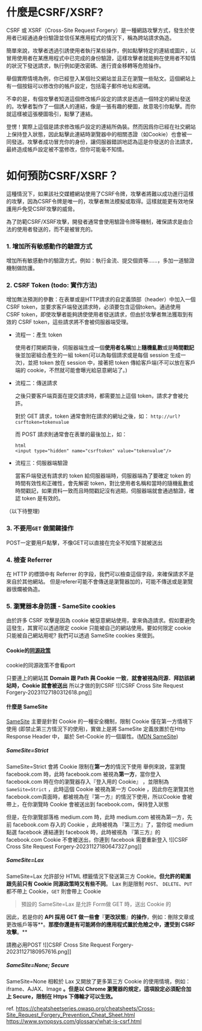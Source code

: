 # 什麼是CSRF/XSRF?

CSRF 或 XSRF（Cross-Site Request Forgery）是一種網路攻擊方式，發生於使用者已經通過身份驗證並信任某應用程式的情況下，稱為跨站請求偽造。

簡單來說，攻擊者透過引誘使用者執行某些操作，例如點擊特定的連結或圖片，以冒用使用者在某應用程式中已完成的身份驗證，這樣攻擊者就能夠在使用者不知情的狀況下發送請求，執行例如更改密碼、進行資金移轉等危險操作。

舉個實際情境為例，你已經登入某個社交網站並且正在瀏覽一些貼文。這個網站上有一個按鈕可以修改你的帳戶設定，包括電子郵件地址和密碼。

不幸的是，有個攻擊者知道這個修改帳戶設定的請求是透過一個特定的網址發送的。攻擊者製作了一個誘人的連結，像是一張有趣的梗圖，故意吸引你點擊。而你就這樣被這張梗圖吸引，點擊了連結。

登愣！實際上這個是請求修改帳戶設定的連結所偽裝。然而因爲你已經在社交網站上保持登入狀態，因此點擊此連結時瀏覽器中的相關憑證（如Cookie）也會被一同發送。攻擊者成功冒充你的身份，讓伺服器錯誤地認為這是你發送的合法請求，最終造成帳戶設定被不當修改，但你可能毫不知情。

# 如何預防CSRF/XSRF？

這種情況下，如果該社交媒體網站使用了CSRF令牌，攻擊者將難以成功進行這樣的攻擊，因為CSRF令牌是唯一的，攻擊者無法模擬或取得。這樣就能更有效地保護用戶免受CSRF攻擊的威脅。

為了防範CSRF/XSRF攻擊，開發者通常會使用驗證令牌等機制，確保請求是由合法的使用者發送的，而不是被冒充的。

### 1. 增加所有敏感動作的驗證方式

增加所有敏感動作的驗證方式，例如：執行金流、提交個資等......，多加一道驗證機制做防護。

### 2. CSRF Token (todo: 實作方法)
增加無法預測的參數：在表單或是HTTP請求的自定義頭部（header）中加入一個CSRF token，並要求客戶端發送請求時，必須要包含這個token。通過使用 CSRF token，即使攻擊者能夠誘使使用者發送請求，但由於攻擊者無法獲取到有效的 CSRF token，這些請求將不會被伺服器端受理。

- 流程一：產生 token

    使用者打開網頁後，伺服器端生成一個**使用者名稱**加上**隨機亂數**或是**時間戳記**後並加密組合產生的一組 token(可以為每個請求或是每個 session 生成一次)，並把 token 放在 session 中，接著把 token 傳給客戶端(不可以放在客戶端的 cookie，不然就可能會曝光給惡意網站了。)

- 流程二：傳送請求

    之後只要客戶端頁面在提交請求時，都需要加上這個 token，請求才會被允許。
  
    對於 GET 請求，token 通常會附在請求的網址之後，如： `http://url?csrftoken=tokenvalue`
  
    而 POST 請求則通常會在表單的最後加上，如：
    ```
    html
    <input type="hidden" name="csrftoken" value="tokenvalue"/>
    ```

- 流程三：伺服器端驗證

    當客戶端發送有請求的 token 給伺服器端時，伺服器端為了要確定 token 的時間有效性和正確性，會先解密 token，對比使用者名稱和當時的隨機亂數或時間戳記，如果資料一致而且時間戳記沒有過期，伺服器端就會通過驗證，確認 token 是有效的。
  
（以下待整理)
### 3. 不要用`GET` 做關鍵操作
POST一定要用戶點擊，不像GET可以直接在完全不知情下就被送出

### 4. 檢查 Referrer
在 HTTP 的標頭中有 Referrer 的字段，我們可以檢查這個字段，來確保請求不是來自於其他網站。
但是referer可能不會傳送是瀏覽器加的，可能不傳送或是瀏覽器很爛被偽造。

### 5. 瀏覽器本身防護 - SameSite cookies

由於許多 CSRF 攻擊是因為 cookie 被惡意網站使用，拿來偽造請求。假如要避免這發生，其實可以透過限定 cookie 只能被自己的網站使用。要如何限定 cookie 只能被自己網站用呢? 我們可以透過 SameSite cookies 來做到。

#### Cookie的[同源政策](https://crypto.stanford.edu/cs142/lectures/10-cookie-security.pdf)
cookie的同源政策不會看port

只要連上的網站其 **Domain 跟 Path 與 Cookie 一致**，**就會被視為同源．拜訪該網站時，Cookie 就會被送出**
所以才做的到CSRF
![[CSRF Cross Site Request Forgery-20231127180312618.png]]

#### 什麼是 SameSite
[SameSite](https://developer.mozilla.org/en-US/docs/Web/HTTP/Headers/Set-Cookie/SameSite) 主要是針對 Cookie 的一種安全機制，限制 Cookie 僅在第一方情境下使用 (即禁止第三方情況下的使用)，實做上是將 SameSite 定義放置於在Http Response Header 中， 屬於 Set-Cookie 的一個屬性。([MDN SameSite](https://developer.mozilla.org/en-US/docs/Web/HTTP/Headers/Set-Cookie/SameSite))

##### SameSite=Strict
SameSite=Strict 會將 Cookie 限制在**第一方**的情況下使用
舉例來說，當瀏覽 facebook.com 時，此時 facebook.com 被視為**第一方**，當你登入 facebook.com 時在你的瀏覽器存入『登入用的 Cookie』 ，並限制為 `SameSite=Strict` ，此時這個 Cookie 被視為第一方 Cookie ，因此你在瀏覽其他 facebook.com頁面時，都被視為在『第一方』的情況下使用，所以Cookie 會被帶上，在你瀏覽時 Cookie 會被送出到 facebook.com，保持登入狀態

但是，在你瀏覽部落格 medium.com 時，此時 medium.com 被視為第一方，先前 facebook.com 存入的 Cookie ，此時被視為 『第三方』了，當你從 medium 點選 facebook 連結連到 facebook 時，此時被視為 『第三方』的 facebook.com Cookie 不會被送出，你連到 facebook 需要重新登入
![[CSRF Cross Site Request Forgery-20231127180647327.png]]

#####  SameSite=Lax
SameSite=Lax 允許部分 HTML 標籤情況下發送第三方 Cookie。**但允許的範圍跟先前只有 Cookie 同源政策時又有些不同**。
Lax 則是限制 `POST`、 `DELETE`、`PUT` 都不帶上 Cookie，`GET` 則會帶上 Cookie
> 預設的 SameSite=Lax 是允許 Form做 GET 時，送出 Cookie 的

因此，若是你的 **API 採用 GET 做一些會**『**更改狀態**』**的操作**，例如：刪除文章或更改帳戶等等**。**那麼你還是有可能將你的應用程式置於危險之中，遭受到 CSRF 攻擊**。**

請務必用POST
![[CSRF Cross Site Request Forgery-20231127180957616.png]]

##### SameSite=None; Secure

SameSite=None 相較於 Lax 又開放了更多第三方 Cookie 的使用情境，例如：iframe、AJAX、Image **。但是以 Chrome 瀏覽器的規定，這項設定必須配合加上 Secure，限制在 Https 下傳輸才可以生效。**

ref.
https://cheatsheetseries.owasp.org/cheatsheets/Cross-Site_Request_Forgery_Prevention_Cheat_Sheet.html
https://www.synopsys.com/glossary/what-is-csrf.html
